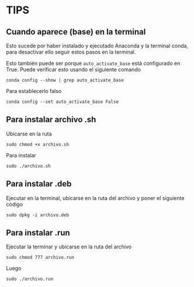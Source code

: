 # TIPS
## Cuando aparece (base) en la terminal
Esto sucede por haber instalado y ejecutado Anaconda y la terminal conda, para desactivar ello seguir estos pasos en la terminal.

Esto también puede ser porque ```auto_activate_base``` está configurado en True. Puede verificar esto usando el siguiente comando

```conda config --show | grep auto_activate_base```

Para establecerlo falso

```conda config --set auto_activate_base False```
## Para instalar archivo .sh
Ubicarse en la ruta
```
sudo chmod +x archivo.sh
```
Para instalar
```
sudo ./archivo.sh
```
## Para instalar .deb
Ejecutar en la terminal, ubicarse en la ruta del archivo y poner el siguiente código
```
sudo dpkg -i archivo.deb
```
## Para instalar .run
Ejecutar la terminar y ubicarse en la ruta del archivo
```
sudo chmod 777 archivo.run
```
Luego
```
sudo ./archivo.run
```
